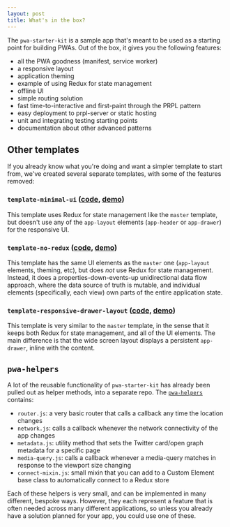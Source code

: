 ```yaml
---
layout: post
title: What's in the box?
---
```

The `pwa-starter-kit` is a sample app that's meant to be used as a starting point for building PWAs. Out of the box, it gives you the following features:
- all the PWA goodness (manifest, service worker)
- a responsive layout
- application theming
- example of using Redux for state management
- offline UI
- simple routing solution
- fast time-to-interactive and first-paint through the PRPL pattern
- easy deployment to prpl-server or static hosting
- unit and integrating testing starting points
- documentation about other advanced patterns

## Other templates
If you already know what you're doing and want a simpler template to start from, we've created several separate templates, with some of the features removed:

### `template-minimal-ui` ([code](https://github.com/Polymer/pwa-starter-kit/tree/template-minimal-ui), [demo](https://template-minimal-ui-dot-pwa-starter-kit.appspot.com/))

This template uses Redux for state management like the `master` template, but doesn't use any of the `app-layout` elements (`app-header` or `app-drawer`) for the responsive UI.

### `template-no-redux` ([code](https://github.com/Polymer/pwa-starter-kit/tree/template-no-redux), [demo](https://template-no-redux-dot-pwa-starter-kit.appspot.com/))

This template has the same UI elements as the `master` one (`app-layout` elements, theming, etc), but does _not_ use Redux for state management. Instead, it does a properties-down-events-up unidirectional data flow approach, where the data source of truth is mutable, and individual elements (specifically, each view) own parts of the entire application state.

### `template-responsive-drawer-layout` ([code](https://github.com/Polymer/pwa-starter-kit/tree/template-responsive-drawer-layout), [demo](https://template-responsive-drawer-layout-dot-pwa-starter-kit.appspot.com/))

This template is very similar to the `master` template, in the sense that it keeps both Redux for state management, and all of the UI elements. The main difference is that the wide screen layout displays a persistent `app-drawer`, inline with the content.

## `pwa-helpers`
A lot of the reusable functionality of `pwa-starter-kit` has already been pulled out as helper methods, into a separate repo. The [`pwa-helpers`](https://github.com/Polymer/pwa-helpers) contains:
- `router.js`: a very basic router that calls a callback any time the location changes
- `network.js`: calls a callback whenever the network connectivity of the app changes
- `metadata.js`: utility method that sets the Twitter card/open graph metadata for a specific page
- `media-query.js`: calls a callback whenever a media-query matches in response to the viewport size changing
- `connect-mixin.js`: small mixin that you can add to a Custom Element base class to automatically connect to a Redux store

Each of these helpers is very small, and can be implemented in many different, bespoke ways. However, they each represent a feature that is often needed across many different applications, so unless you already have a solution planned for your app, you could use one of these.
